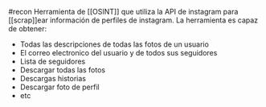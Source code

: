 #recon 
Herramienta de [[OSINT]] que utiliza la API de instagram para [[scrap]]ear información de perfiles de instagram.
La herramienta es capaz de obtener:
- Todas las descripciones de todas las fotos de un usuario
- El correo electronico del usuario y de todos sus seguidores
- Lista de seguidores
- Descargar todas las fotos
- Descargas historias
- Descargar foto de perfil
- etc